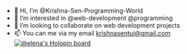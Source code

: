 - 👋 Hi, I’m @Krishna-Sen-Programming-World
- 👀 I’m interested in @web-development @programming
- 💞️ I’m looking to collaborate on web development projects
- 📫 You can me via my email krishnasentui@gmail.com
[![@elena's Holopin board](https://holopin.io/api/user/board?user=elena)](https://holopin.io/@elena)

<!---
Krishna-Sen-Programming-World/Krishna-Sen-Programming-World is a ✨ special ✨ repository because its `README.md` (this file) appears on your GitHub profile.
You can click the Preview link to take a look at your changes.
--->
